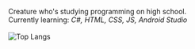 Creature who's studying programming on high school.<br>
Currently learning: <i>C#, HTML, CSS, JS, Android Studio</i><br>
<br>
![Top Langs](https://github-readme-stats.vercel.app/api/top-langs/?username=jqb4&layout=compact&theme=dark)
